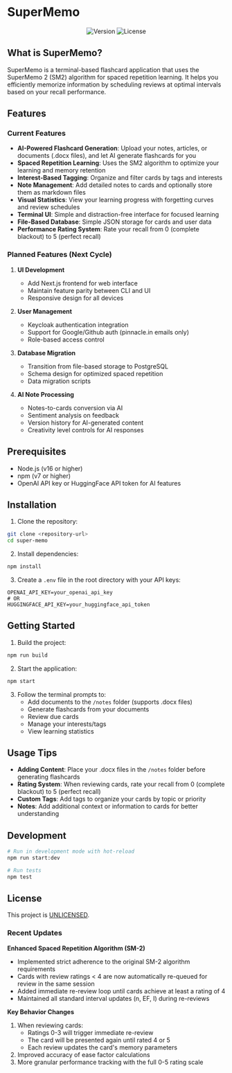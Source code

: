 # SuperMemo

<p align="center">
  <img src="https://img.shields.io/badge/version-0.0.1-blue" alt="Version" />
  <img src="https://img.shields.io/badge/license-UNLICENSED-red" alt="License" />
</p>

## What is SuperMemo?

SuperMemo is a terminal-based flashcard application that uses the SuperMemo 2 (SM2) algorithm for spaced repetition learning. It helps you efficiently memorize information by scheduling reviews at optimal intervals based on your recall performance.

## Features

### Current Features

- **AI-Powered Flashcard Generation**: Upload your notes, articles, or documents (.docx files), and let AI generate flashcards for you
- **Spaced Repetition Learning**: Uses the SM2 algorithm to optimize your learning and memory retention
- **Interest-Based Tagging**: Organize and filter cards by tags and interests
- **Note Management**: Add detailed notes to cards and optionally store them as markdown files
- **Visual Statistics**: View your learning progress with forgetting curves and review schedules
- **Terminal UI**: Simple and distraction-free interface for focused learning
- **File-Based Database**: Simple JSON storage for cards and user data
- **Performance Rating System**: Rate your recall from 0 (complete blackout) to 5 (perfect recall)

### Planned Features (Next Cycle)

1. **UI Development**
   - Add Next.js frontend for web interface
   - Maintain feature parity between CLI and UI
   - Responsive design for all devices

2. **User Management**
   - Keycloak authentication integration
   - Support for Google/Github auth (pinnacle.in emails only)
   - Role-based access control

3. **Database Migration**
   - Transition from file-based storage to PostgreSQL
   - Schema design for optimized spaced repetition
   - Data migration scripts

4. **AI Note Processing**
   - Notes-to-cards conversion via AI
   - Sentiment analysis on feedback
   - Version history for AI-generated content
   - Creativity level controls for AI responses

## Prerequisites

- Node.js (v16 or higher)
- npm (v7 or higher)
- OpenAI API key or HuggingFace API token for AI features

## Installation

1. Clone the repository:

```bash
git clone <repository-url>
cd super-memo
```

2. Install dependencies:

```bash
npm install
```

3. Create a `.env` file in the root directory with your API keys:

```
OPENAI_API_KEY=your_openai_api_key
# OR
HUGGINGFACE_API_KEY=your_huggingface_api_token
```

## Getting Started

1. Build the project:

```bash
npm run build
```

2. Start the application:

```bash
npm start
```

3. Follow the terminal prompts to:
   - Add documents to the `/notes` folder (supports .docx files)
   - Generate flashcards from your documents
   - Review due cards
   - Manage your interests/tags
   - View learning statistics

## Usage Tips

- **Adding Content**: Place your .docx files in the `/notes` folder before generating flashcards
- **Rating System**: When reviewing cards, rate your recall from 0 (complete blackout) to 5 (perfect recall)
- **Custom Tags**: Add tags to organize your cards by topic or priority
- **Notes**: Add additional context or information to cards for better understanding

## Development

```bash
# Run in development mode with hot-reload
npm run start:dev

# Run tests
npm test
```

## License

This project is [UNLICENSED](LICENSE).

### Recent Updates

**Enhanced Spaced Repetition Algorithm (SM-2)**
- Implemented strict adherence to the original SM-2 algorithm requirements
- Cards with review ratings < 4 are now automatically re-queued for review in the same session
- Added immediate re-review loop until cards achieve at least a rating of 4
- Maintained all standard interval updates (n, EF, I) during re-reviews

**Key Behavior Changes**
1. When reviewing cards:
   - Ratings 0-3 will trigger immediate re-review
   - The card will be presented again until rated 4 or 5
   - Each review updates the card's memory parameters
2. Improved accuracy of ease factor calculations
3. More granular performance tracking with the full 0-5 rating scale
